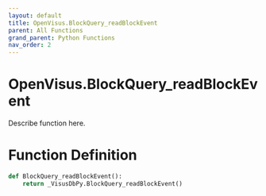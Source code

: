 ```yaml
---
layout: default
title: OpenVisus.BlockQuery_readBlockEvent
parent: All Functions
grand_parent: Python Functions
nav_order: 2
---
```


# OpenVisus.BlockQuery_readBlockEvent

Describe function here.

# Function Definition

```python
def BlockQuery_readBlockEvent():
    return _VisusDbPy.BlockQuery_readBlockEvent()
```